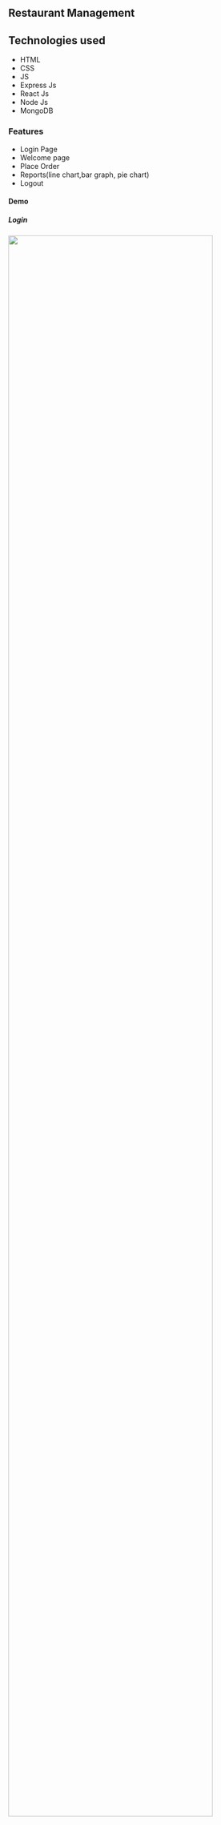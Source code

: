 ## Restaurant Management


## Technologies used
* HTML
* CSS
* JS
* Express Js
* React Js
* Node Js
* MongoDB

### Features
*  Login Page
*  Welcome page
*  Place Order
*  Reports(line chart,bar graph, pie chart)
*  Logout


#### Demo


<p align="center">
  
  ##### Login
  
<img src="images/ital1.JPG" height="90%" width="90%" >
  <br/>
  
  ##### Welcome
  
<img src="images/1u.PNG" height="90%" width="90%" >
  <br/>
  
    ##### Add Item
  
<img src="images/i1.PNG" height="90%" width="90%" >
  <br/>
  
    ##### Items
  
<img src="images/i2.PNG" height="90%" width="90%" >
  <br/>
  
  
    
    ##### Delete Item
  
<img src="images/i3.PNG" height="90%" width="90%" >
  <br/>
  
      
    ##### Delete Item
  
<img src="images/i4.PNG" height="90%" width="90%" >
  <br/>
  
  <img src="images/i5.PNG" height="90%" width="90%" >
  <br/>
  
  ##### Add Order

  
  <img src="images/2u.JPG" height="90%" width="90%" >
  <br/>
  
  <img src="images/3u.JPG" height="90%" width="90%" >
  <br/>
  
  <img src="images/4u.PNG" height="90%" width="90%" >
  <br/>
  
    ##### Remove item from order

  
  <img src="images/5u.PNG" height="90%" width="90%" >
  <br/>
  
  <img src="images/6u.PNG" height="90%" width="90%" >
  <br/>
  
  
  ##### Order Reports
    
  <img src="images/6u1.PNG" height="90%" width="90%" >
  <br/>
  
    
  <img src="images/6u2.PNG" height="90%" width="90%" >
  <br/>
  
  
  <img src="images/7u.JPG" height="90%" width="90%" >
  <br/>
  
  
  
   <img src="images/8u.JPG" height="90%" width="90%" >
  <br/>
</p>
